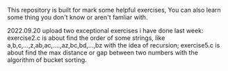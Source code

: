 This repository is built for mark some helpful exercises,
You can also learn some thing you don't know or aren't famliar with.

2022.09.20
upload two exceptional exercises i have done last week:
exercise2.c is about find the order of some strings, like a,b,c,...,z,ab,ac,....,az,bc,bd,...,bz with the idea of recursion;
exercise5.c is about find the max distance or gap between two numbers with the algorithm of bucket sorting.
